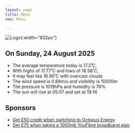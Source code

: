 ```yaml
---
layout: page
title: Menu
seo: Menu

---
```


![Logo](/images/logo.jpg){:width="832px"}

<!-- weather_marker starts -->
## On Sunday, 24 August 2025

- The average temperature today is 17.2˚C,
- With highs of 17.77˚C and lows of 16.58˚C,
- It may feel like 16.96˚C with overcast clouds
- The wind speed is 0.89m/s and visibility is 10000m
- The pressure is 1019hPa and humidity is 76%
- The sun will rise at 05:07 and set at 19:14

<!-- weather_marker ends -->

## Sponsors

- [Get £50 credit when switching to Octopus Energy](https://bit.ly/3oD1nnS)
- [Get £75 when taking a 1000mb YouFibre broadband plan](https://aklam.io/91zWhU?)
